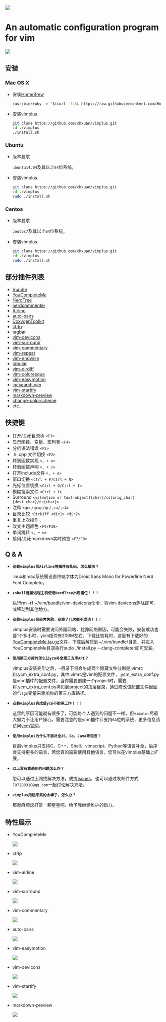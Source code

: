![][1]

An automatic configuration program for vim
===============================================

![][2]

安装
------------
### Mac OS X

- 安装[HomeBrew][3]
 
    ```bash
    /usr/bin/ruby -e "$(curl -fsSL https://raw.githubusercontent.com/Homebrew/install/master/install)"
    ```

- 安装vimplus

    ```bash
    git clone https://github.com/chxuan/vimplus.git
    cd ./vimplus
    ./install.sh
    ```

### Ubuntu

- 版本要求

    `ubuntu14.04`及其以上`64`位系统。

- 安装vimplus

    ```bash
    git clone https://github.com/chxuan/vimplus.git
    cd ./vimplus
    sudo ./install.sh
    ```

### Centos

- 版本要求

    `centos7`及其以上`64`位系统。

- 安装vimplus

    ```bash
    git clone https://github.com/chxuan/vimplus.git
    cd ./vimplus
    sudo ./install.sh
    ```

部分插件列表
------------
 - [Vundle][4]
 - [YouCompleteMe][5]
 - [NerdTree][6]
 - [nerdcommenter][7]
 - [Airline][8]
 - [auto-pairs][9]
 - [DoxygenToolkit][10]
 - [ctrlp][11]
 - [tagbar][12]
 - [vim-devicons][13]
 - [vim-surround][14]
 - [vim-commentary][15]
 - [vim-repeat][16]
 - [vim-endwise][17]
 - [tabular][18]
 - [vim-dirdiff][19]
 - [vim-coloresque][20]
 - [vim-easymotion][21]
 - [incsearch.vim][22]
 - [vim-startify][23]
 - [markdown-preview][24]
 - [change-colorscheme][25]
 - etc...

快捷键
------------

 - 打开/关闭目录树 `<F3>`
 - 显示函数、变量、宏列表 `<F4>`
 - 分析语法错误 `<F5>`
 - .h .cpp 文件切换 `<F2>`
 - 转到函数实现 `<, + u>`
 - 转到函数声明 `<, + i>`
 - 打开include文件 `<, + o>`
 - 窗口切换 `<Ctrl + P/Ctrl + N>`
 - 光标位置切换 `<Ctrl + O/Ctrl + I>`
 - 模糊搜索文件 `<Ctrl + f>`
 - Surround `<ys{motion or text-object}{char}/cs{orig_char}{dest_char}/ds{char}>`
 - 注释 `<gcc/gcap/gc/,ca/,cA>`
 - 目录比较 `:DirDiff <dir1> <dir2>`
 - 重复上次操作 `.`
 - 改变主题颜色 `<F9/F10>`
 - 单词跳转 `<, + w>`
 - 启用/关闭markdown实时预览 `<F7/F8>`

Q & A
------------

- **`安装vimplus后Airline等插件有乱码，怎么解决？`**

    linux和mac系统需设置终端字体为Droid Sans Mono for Powerline Nerd Font Complete。

- **`xshell连接远程主机使用NerdTree出现错位！！！`**

    执行rm -rf ~/vim/bundle/vim-devicons命令，将vim-devicons删除即可，或移动到其他地方。

- **`安装vimplus会经常失败，安装了几次都不成功！！！`**

    vimplus安装时需要访问外国网站，犹豫网络原因，可能会失败，安装成功也要1个多小时，ycm插件有200M左右，下载比较耗时，这里有下载好的[YouCompleteMe.tar.gz][26]文件，下载后解压到~/.vim/bundle/目录，并进入YouCompleteMe目录执行sudo ./install.py --clang-completer即可安装。

- **`使用第三方库时怎么让ycm补全第三方库API？`**

    vimplus安装完毕之后，`~`目录下将会生成两个隐藏文件分别是.vimrc和.ycm_extra_conf.py，其中.vimrc是vim的配置文件，.ycm_extra_conf.py是ycm插件的配置文件，当你需要创建一个project时，需要将.ycm_extra_conf.py拷贝到project的顶层目录，通过修改该配置文件里面的`flags`变量来添加你的第三方库路径。

- **`安装vimplus完成后ycm不能够工作！！！`**

    这里的原因可能就有很多了，可能每个人遇到的问题不一样，但`vimplus`尽最大努力不让用户操心，需要注意的是ycm插件只支持`64`位的系统，更多信息请访问[ycm官网][27]。

- **`使用vimplus为什么不能补全JS、Go、Java等语言？`**

    目前vimplus只支持C、C++、Shell、vimscript、Python等语言补全，后序会支持更多的语言，若您真的需要使用其他语言，您可以在vimplus基础上扩展。

- **`以上没有我遇到的问题怎么办？`**

    您可以通过上网找解决方法，或提[Issues][28]，也可以通过发邮件方式`787280310@qq.com`一起讨论解决方法。

- **`vimplus用起来真的太棒了，怎么办？`**

    那就麻烦您打赏一颗星星吧，给予我继续维护的动力。

特性展示
------------

- YouCompleteMe 

    ![][29]

- ctrlp 

    ![][30]

- vim-airline

    ![][31]

- vim-surround

    ![][32]

- vim-commentary

    ![][33]

- auto-pairs

    ![][34]

- vim-easymotion

    ![][35]

- vim-devicons

    ![][36]

- vim-startify

    ![][37]

- markdown-preview

    ![][38]


  [1]: https://raw.githubusercontent.com/chxuan/vimplus/master/screenshots/vimplus2.png
  [2]: https://raw.githubusercontent.com/chxuan/vimplus/master/screenshots/main.png
  [3]: https://brew.sh/
  [4]: https://github.com/VundleVim/Vundle.vim
  [5]: https://github.com/Valloric/YouCompleteMe
  [6]: https://github.com/scrooloose/nerdtree
  [7]: https://github.com/scrooloose/nerdcommenter
  [8]: https://github.com/vim-airline/vim-airline
  [9]: https://github.com/jiangmiao/auto-pairs
  [10]: https://github.com/vim-scripts/DoxygenToolkit.vim
  [11]: https://github.com/ctrlpvim/ctrlp.vim
  [12]: https://github.com/majutsushi/tagbar
  [13]: https://github.com/ryanoasis/vim-devicons
  [14]: https://github.com/tpope/vim-surround
  [15]: https://github.com/tpope/vim-commentary
  [16]: https://github.com/tpope/vim-repeat
  [17]: https://github.com/tpope/vim-endwise
  [18]: https://github.com/godlygeek/tabular
  [19]: https://github.com/will133/vim-dirdiff
  [20]: https://github.com/gko/vim-coloresque
  [21]: https://github.com/easymotion/vim-easymotion
  [22]: https://github.com/haya14busa/incsearch.vim
  [23]: https://github.com/mhinz/vim-startify
  [24]: https://github.com/iamcco/markdown-preview.vim
  [25]: https://github.com/chxuan/change-colorscheme
  [26]: https://pan.baidu.com/s/1kVdgsRl
  [27]: https://github.com/Valloric/YouCompleteMe
  [28]: https://github.com/chxuan/vimplus/issues
  [29]: https://camo.githubusercontent.com/1f3f922431d5363224b20e99467ff28b04e810e2/687474703a2f2f692e696d6775722e636f6d2f304f50346f6f642e676966
  [30]: https://camo.githubusercontent.com/e15ac916ab9a14dd07135cb2d985cc7333200a38/687474703a2f2f692e696d6775722e636f6d2f614f63774877742e706e67
  [31]: https://camo.githubusercontent.com/ba79534309330accd776a8d2a0712f7c4037d7f9/68747470733a2f2f662e636c6f75642e6769746875622e636f6d2f6173736574732f3330363530322f313037323632332f34346332393261302d313439352d313165332d396365362d6463616461336631633533362e676966
  [32]: https://camo.githubusercontent.com/1f02cead8bdcf894f26b0006c44068a33a7dc8e5/687474703a2f2f6a6f65646963617374726f2e636f6d2f7374617469632f70696374757265732f737572726f756e645f656e2e676966
  [33]: https://camo.githubusercontent.com/2f5cb5bc9a964b0d9e623b5b3aff0314294ac841/687474703a2f2f6a6f65646963617374726f2e636f6d2f7374617469632f70696374757265732f636f6d6d656e746172795f656e2e676966
  [34]: https://camo.githubusercontent.com/372b34413e710cdbc95c5a5c1f901baf9e77791d/687474703a2f2f6a6f65646963617374726f2e636f6d2f7374617469632f70696374757265732f736d617274696e7075745f656e2e676966
  [35]: https://camo.githubusercontent.com/d5f800b9602faaeccc2738c302776a8a11797a0e/68747470733a2f2f662e636c6f75642e6769746875622e636f6d2f6173736574732f333739373036322f323033393335392f61386539333864362d383939662d313165332d383738392d3630303235656138333635362e676966
  [36]: https://raw.githubusercontent.com/wiki/ryanoasis/vim-devicons/screenshots/v0.9.x/overall-screenshot.png
  [37]: https://raw.githubusercontent.com/mhinz/vim-startify/master/images/startify-menu.png
  [38]: https://cloud.githubusercontent.com/assets/5492542/15363504/839753be-1d4b-11e6-9ac8-def4d7122e8d.gif
